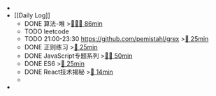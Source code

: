 -
- [[Daily Log]]
	- DONE 算法-堆 >[🍅🍅🍅 86min](#agenda-pomo://?t=f-1686639289596-1500%2Cf-1686640795953-1500%2Cf-1686644092475-1500%2Cp-1686646938892-612)
	- TODO leetcode
	- TODO 21:00-23:30 https://github.com/pemistahl/grex >[🍅 25min](#agenda-pomo://?t=f-1686658270542-1500)
	- DONE 正则练习 >[🍅 25min](#agenda-pomo://?t=f-1686636247493-1500)
	- DONE JavaScript专题系列 >[🍅🍅 50min](#agenda-pomo://?t=f-1686648264262-1500%2Cf-1686650281995-1500)
	- DONE ES6 >[🍅 25min](#agenda-pomo://?t=f-1686655050473-1500)
	- DONE React技术揭秘 >[🍅 14min](#agenda-pomo://?t=p-1686656899611-809)
	-
-